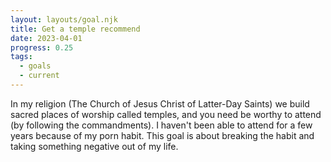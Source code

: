 ```yaml
---
layout: layouts/goal.njk
title: Get a temple recommend
date: 2023-04-01
progress: 0.25
tags: 
  - goals
  - current
---
```


In my religion (The Church of Jesus Christ of Latter-Day Saints) we build sacred places of worship called temples, and you need be worthy to attend (by following the commandments). I haven't been able to attend for a few years because of my porn habit. This goal is about breaking the habit and taking something negative out of my life.

